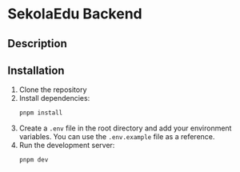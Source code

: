 # SekolaEdu Backend


## Description

## Installation
1. Clone the repository
2. Install dependencies:
    ```bash
    pnpm install
    ```
3. Create a `.env` file in the root directory and add your environment variables. You can use the `.env.example` file as a reference.
4. Run the development server:
    ```bash
    pnpm dev
    ```